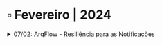 # ▫️ Fevereiro | 2024



<details>

<summary>07/02: ArqFlow - Resiliência para as Notificações</summary>

O envio das notificações do workflow foi alterado para garantir a entrega e eficiência no menor tempo possível.

Houve a **contratação** do serviço de e-mail **SendGrid** que possui foco na entrega das mensagens, além de facilitar a gestão das notificações através de relatórios de envios e falhas. Além deste novo serviço, **continuamos com o SMTP.com e Microsoft 365**, já utilizados anteriormente.

Com **três** possibilidades de **redundância**, criamos um processo para **aumentar a resiliência** das notificações. Caso aconteça alguma eventual falha no serviço principal, a aplicação irá, automaticamente, redirecionar o envio das notificações para algum dos outros serviços disponíveis.

<mark style="color:green;">**Serviço Principal:**</mark> SendGrid

<mark style="color:green;">**Serviços Secundários:**</mark> SMTP.com e Microsoft 365

</details>
